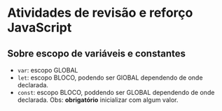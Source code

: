 # Atividades de revisão e reforço JavaScript 

## Sobre escopo de variáveis e constantes 

- `var`: escopo GLOBAL
- `let`: escopo BLOCO, podendo ser GlOBAL dependendo de onde declarada.
- `const`: escopo BLOCO, poddendo ser GLOBAL dependendo de onde declarada. Obs: **obrigatório** inicializar com algum valor.